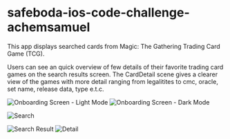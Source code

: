 # safeboda-ios-code-challenge-achemsamuel

This app displays searched cards from Magic: The Gathering Trading Card Game (TCG).

Users can see an quick overview of few details of their favorite trading card games on the search results screen.
The CardDetail scene gives a clearer view of the games with more detail ranging from legalitites to cmc, oracle, set name, release data, type e.t.c.

![Onboarding Screen - Light Mode](https://res.cloudinary.com/dyuuulmg0/image/upload/c_scale,h_600/v1597540890/IMG-20200625-WA0005.jpg)
![Onboarding Screen - Dark Mode](https://res.cloudinary.com/dyuuulmg0/image/upload/c_scale,h_600/v1597540890/IMG-20200625-WA0004.jpg)

![Search](https://res.cloudinary.com/dyuuulmg0/image/upload/c_scale,h_600/v1597540863/Simulator_Screen_Shot_-_iPhone_11_-_2020-08-16_at_02.06.28.png)

![Search Result](https://res.cloudinary.com/dyuuulmg0/image/upload/c_scale,h_600/v1597540883/Simulator_Screen_Shot_-_iPhone_11_-_2020-08-16_at_02.07.40.png)
![Detail](https://res.cloudinary.com/dyuuulmg0/image/upload/c_scale,h_600/v1597540886/Simulator_Screen_Shot_-_iPhone_11_-_2020-08-16_at_02.07.56.png)
